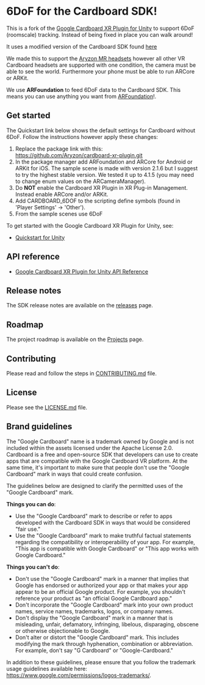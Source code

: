 6DoF for the Cardboard SDK!
====================================
This is a fork of the [Google Cardboard XR Plugin for Unity](https://github.com/googlevr/cardboard-xr-plugin/) to support 6DoF (roomscale) tracking. Instead of being fixed in place you can walk around!

It uses a modified version of the Cardboard SDK found [here](https://github.com/Aryzon/cardboard/)

We made this to support the [Aryzon MR headsets](https://aryzon.com) however all other VR Cardboard headsets are supported with one condition, the camera must be able to see the world. Furthermore your phone must be able to run ARCore or ARKit.

We use **ARFoundation** to feed 6DoF data to the Cardboard SDK. This means you can use anything you want from [ARFoundation](https://docs.unity3d.com/Packages/com.unity.xr.arfoundation@4.1/manual/index.html)!.


## Get started

The Quickstart link below shows the default settings for Cardboard without 6DoF.
Follow the instructions however apply these changes:

1) Replace the package link with this: https://github.com/Aryzon/cardboard-xr-plugin.git
2) In the package manager add ARFoundation and ARCore for Android or ARKit for iOS. The sample scene is made with version 2.1.6 but I suggest to try the highest stable version. We tested it up to 4.1.5 (you may need to change enum values on the ARCameraManager).
3) Do **NOT** enable the Cardboard XR Plugin in XR Plug-in Management. Instead enable ARCore and/or ARKit.
4) Add CARDBOARD_6DOF to the scripting define symbols (found in 'Player Settings' -> 'Other').
5) From the sample scenes use 6DoF

To get started with the Google Cardboard XR Plugin for Unity, see:

* [Quickstart for Unity](//developers.google.com/cardboard/develop/unity/quickstart)


## API reference

* [Google Cardboard XR Plugin for Unity API Reference](//developers.google.com/cardboard/reference/unity)


## Release notes

The SDK release notes are available on the
[releases](//github.com/googlevr/cardboard-xr-plugin/releases) page.


## Roadmap

The project roadmap is available on the
[Projects](https://github.com/googlevr/cardboard/projects/1) page.


## Contributing

Please read and follow the steps in [CONTRIBUTING.md](/CONTRIBUTING.md) file.


## License

Please see the [LICENSE.md](/LICENSE.md) file.


## Brand guidelines

The "Google Cardboard" name is a trademark owned by Google and is not included
within the assets licensed under the Apache License 2.0. Cardboard is a free
and open-source SDK that developers can use to create apps that are compatible
with the Google Cardboard VR platform. At the same time, it's important to make
sure that people don't use the "Google Cardboard" mark in ways that could
create confusion.

The guidelines below are designed to clarify the permitted uses of the "Google
Cardboard" mark.

**Things you can do**:

* Use the "Google Cardboard" mark to describe or refer to apps developed with
  the Cardboard SDK in ways that would be considered "fair use."
* Use the "Google Cardboard" mark to make truthful factual statements regarding
  the compatibility or interoperability of your app. For example, "This app is
  compatible with Google Cardboard" or "This app works with Google Cardboard."

**Things you can't do**:

* Don't use the "Google Cardboard" mark in a manner that implies that Google has
  endorsed or authorized your app or that makes your app appear to be an
  official Google product. For example, you shouldn't reference your product as
  "an official Google Cardboard app."
* Don't incorporate the "Google Cardboard" mark into your own product names,
  service names, trademarks, logos, or company names.
* Don't display the "Google Cardboard" mark in a manner that is misleading,
  unfair, defamatory, infringing, libelous, disparaging, obscene or otherwise
  objectionable to Google.
* Don't alter or distort the "Google Cardboard" mark. This includes modifying
  the mark through hyphenation, combination or abbreviation. For example, don't
  say "G Cardboard" or "Google-Cardboard."

In addition to these guidelines, please ensure that you follow the trademark
usage guidelines available here:
https://www.google.com/permissions/logos-trademarks/.
